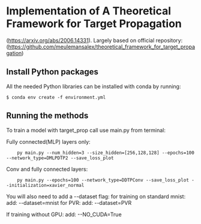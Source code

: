 # Implementation of A Theoretical Framework for Target Propagation
(https://arxiv.org/abs/2006.14331). Largely based on official repository: (https://github.com/meulemansalex/theoretical_framework_for_target_propagation)

## Install Python packages
All the needed Python libraries can be installed with conda by running:
```
$ conda env create -f environment.yml
```

## Running the methods
To train a model with target_prop call use main.py from terminal:

Fully connected(MLP) layers only:
```
    py main.py --num_hidden=3 --size_hidden=[256,128,128] --epochs=100 --network_type=DMLPDTP2 --save_loss_plot
```
Conv and fully connected layers:
```
    py main.py --epochs=100 --network_type=DDTPConv --save_loss_plot --initialization=xavier_normal
```

You will also need to add a --dataset flag:
    for training on standard mnist:
        add: --dataset=mnist
    for PVR:
        add: --dataset=PVR

If training without GPU:
    add: --NO_CUDA=True